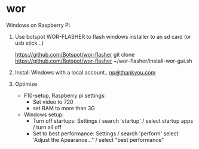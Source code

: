 # wor
Windows on Raspberry Pi

1) Use botspot WOR-FLASHER to flash windows installer to an sd card (or usb stick...)

    https://github.com/Botspot/wor-flasher
    git clone https://github.com/Botspot/wor-flasher
    ~/wor-flasher/install-wor-gui.sh


2) Install Windows with a local account..
      np@thankyou.com

3) Optimize
    - F10-setup, Raspberry pi settings:
        - Set video to 720
        - set RAM to more than 3G
    - Windows setup:
        - Turn off startups:  Settings / search 'startup' / select startup apps / turn all off
        - Set to best performance:  Settings / search 'perform' select 'Adjust the Apearance..." / select "best performance"
